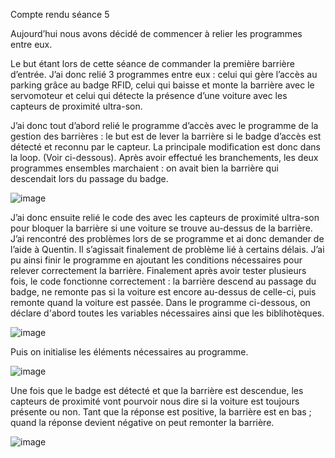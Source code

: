 Compte rendu séance 5

Aujourd’hui nous avons décidé de commencer à relier les programmes entre eux.

Le but étant lors de cette séance de commander la première barrière d’entrée. 
J’ai donc relié 3 programmes entre eux : celui qui gère l’accès au parking grâce au badge RFID, celui qui baisse et monte la barrière avec le servomoteur et celui qui détecte la présence d’une voiture avec les capteurs de proximité ultra-son.

J’ai donc tout d’abord relié le programme d’accès avec le programme de la gestion des barrières : le but est de lever la barrière si le badge d’accès est détecté et reconnu par le capteur. 
La principale modification est donc dans la loop. (Voir ci-dessous). 
Après avoir effectué les branchements, les deux programmes ensembles marchaient : on avait bien la barrière qui descendait lors du passage du badge.

![image](https://user-images.githubusercontent.com/120109320/216581908-5f539ef8-0ba1-4ee1-8cea-ab009c9d5792.png)


J’ai donc ensuite relié le code des avec les capteurs de proximité ultra-son pour bloquer la barrière si une voiture se trouve au-dessus de la barrière. 
J’ai rencontré des problèmes lors de se programme et ai donc demander de l’aide à Quentin. 
Il s’agissait finalement de problème lié à certains délais. J’ai pu ainsi finir le programme en ajoutant les conditions nécessaires pour relever correctement la barrière. 
Finalement après avoir tester plusieurs fois, le code fonctionne correctement : la barrière descend au passage du badge, ne remonte pas si la voiture est encore au-dessus de celle-ci, puis remonte quand la voiture est passée.
Dans le programme ci-dessous, on déclare d'abord toutes les variables nécessaires ainsi que les biblihotèques.


![image](https://user-images.githubusercontent.com/120109320/216586985-f754666f-241b-48f4-881b-5018ad5a2c50.png)

Puis on initialise les éléments nécessaires au programme.


![image](https://user-images.githubusercontent.com/120109320/216587061-9e404893-f070-4c84-87d2-e0b6d85f03e5.png)

Une fois que le badge est détecté et que la barrière est descendue, les capteurs de proximité vont pourvoir nous dire si la voiture est toujours présente ou non. 
Tant que la réponse est positive, la barrière est en bas ; quand la réponse devient négative on peut remonter la barrière.


![image](https://user-images.githubusercontent.com/120109320/216587247-740473f4-b9df-4d1b-b2d4-7c30a8769791.png)

